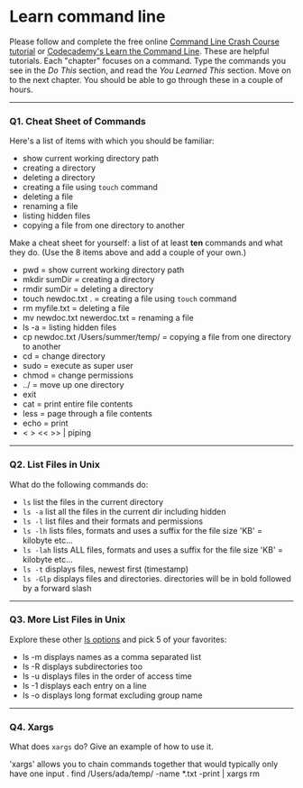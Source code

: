 # Learn command line

Please follow and complete the free online [Command Line Crash Course
tutorial](https://web.archive.org/web/20160708171659/http://cli.learncodethehardway.org/book/) or [Codecademy's Learn the Command Line](https://www.codecademy.com/learn/learn-the-command-line). These are helpful tutorials. Each "chapter" focuses on a command. Type the commands you see in the _Do This_ section, and read the _You Learned This_ section. Move on to the next chapter. You should be able to go through these in a couple of hours.

---

### Q1.  Cheat Sheet of Commands  
Here's a list of items with which you should be familiar:
* show current working directory path
* creating a directory
* deleting a directory
* creating a file using `touch` command
* deleting a file
* renaming a file
* listing hidden files
* copying a file from one directory to another

Make a cheat sheet for yourself: a list of at least **ten** commands and what they do.  (Use the 8 items above and add a couple of your own.)  
  
* pwd = show current working directory path
* mkdir sumDir = creating a directory
* rmdir sumDir = deleting a directory
* touch newdoc.txt . = creating a file using `touch` command
* rm myfile.txt =  deleting a file
* mv newdoc.txt newerdoc.txt =  renaming a file
* ls -a = listing hidden files
* cp newdoc.txt /Users/summer/temp/ = copying a file from one directory to another
* cd = change directory
* sudo = execute as super user
* chmod = change permissions
* ../  = move up one directory
* exit
* cat = print entire file contents
* less = page through a file contents
* echo = print
* < > << >> |  piping 

---

### Q2.  List Files in Unix   

What do the following commands do:  

* `ls`    list the files in the current directory
* `ls -a`   list all the files in the current dir including hidden
* `ls -l`   list files and their formats and permissions
* `ls -lh`  lists files, formats and uses a suffix for the file size 'KB' = kilobyte etc...
* `ls -lah`  lists ALL files, formats and uses a suffix for the file size 'KB' = kilobyte etc...
* `ls -t`  displays files, newest first (timestamp)
* `ls -Glp`  displays files and directories. directories will be in bold followed by a forward slash
---

### Q3.  More List Files in Unix  

Explore these other [ls options](http://www.techonthenet.com/unix/basic/ls.php) and pick 5 of your favorites:

* ls -m  displays names as a comma separated list
* ls -R displays subdirectories too
* ls -u displays files in the order of access time
* ls -1 displays each entry on a line
* ls -o displays long format excluding group name
---

### Q4.  Xargs   

What does `xargs` do? Give an example of how to use it.

'xargs' allows you to chain commands together that would typically only have one input . 
find /Users/ada/temp/ -name *.txt -print | xargs rm

 

